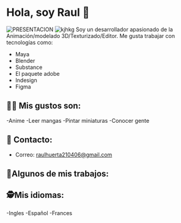 # Hola, soy Raul 👋

![PRESENTACION](https://i.pinimg.com/originals/be/53/fc/be53fc5350400539c44b3bc7c2552fe9.gif)
![kjhkg](https://github.com/Raul863/Raul863/14_PoseEspera_Pose3D_HuertaGonzalezRaul.jpg)
Soy un desarrollador apasionado de la Animación/modelado 3D/Texturizado/Editor. Me gusta trabajar con tecnologías como:
- Maya
- Blender
- Substance
- El paquete adobe
- Indesign
- Figma

## 👨‍🚒 Mis gustos son:
-Anime
-Leer mangas
-Pintar miniaturas
-Conocer gente

## 🗿 Contacto:
- Correo: raulhuerta210406@gmail.com

## 🚀Algunos de mis trabajos:

## 🕵️Mis idiomas:
-Ingles
-Español
-Frances

